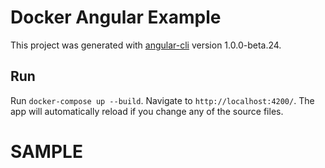 # Docker Angular Example

This project was generated with [angular-cli](https://github.com/angular/angular-cli) version 1.0.0-beta.24.

## Run
Run `docker-compose up --build`. Navigate to `http://localhost:4200/`. The app will automatically reload if you change any of the source files.
# SAMPLE
